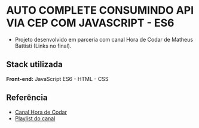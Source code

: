 ﻿
# AUTO COMPLETE CONSUMINDO API VIA CEP COM JAVASCRIPT - ES6

- Projeto desenvolvido em parceria com canal Hora de Codar de Matheus Battisti (Links no final).


## Stack utilizada

**Front-end:** JavaScript ES6 - HTML - CSS


## Referência

 - [Canal Hora de Codar](https://www.youtube.com/@MatheusBattisti)
 - [Playlist do canal](https://www.youtube.com/watch?v=FMaEIVdaAFo&list=PLnDvRpP8BneysKU8KivhnrVaKpILD3gZ6&index=60)
